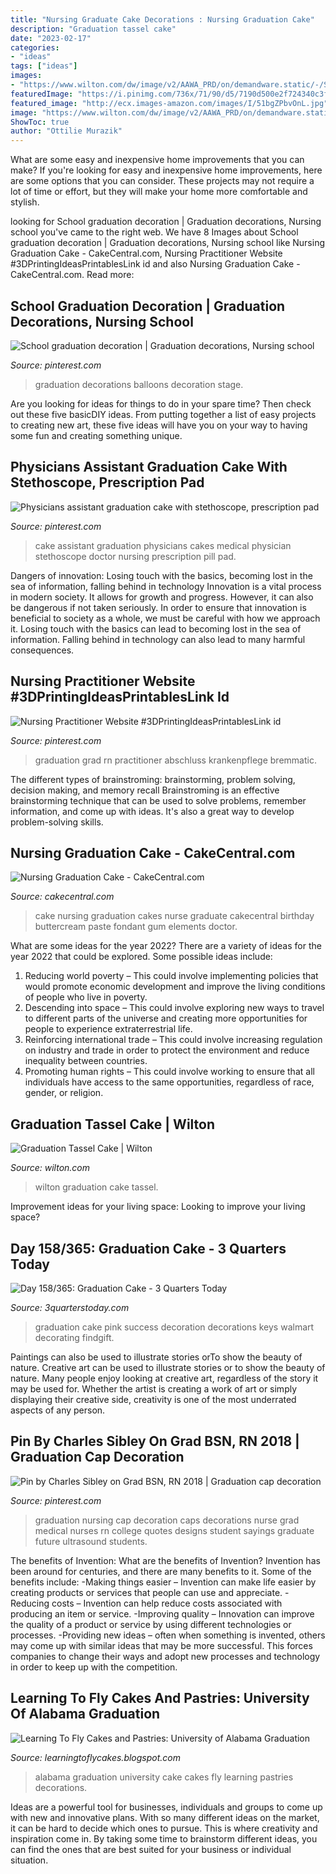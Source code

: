 ```yaml
---
title: "Nursing Graduate Cake Decorations : Nursing Graduation Cake"
description: "Graduation tassel cake"
date: "2023-02-17"
categories:
- "ideas"
tags: ["ideas"]
images:
- "https://www.wilton.com/dw/image/v2/AAWA_PRD/on/demandware.static/-/Sites-wilton-project-master/default/dwc79908e7/images/project/WLPROJ-9244/GoBlHaCaHa_44939-01.jpg?sw=1000&amp;sh=1000&amp;sm=fit"
featuredImage: "https://i.pinimg.com/736x/71/90/d5/7190d500e2f724340c3f88a8e61197b1--graduation-decorations-school-events.jpg"
featured_image: "http://ecx.images-amazon.com/images/I/51bgZPbvOnL.jpg"
image: "https://www.wilton.com/dw/image/v2/AAWA_PRD/on/demandware.static/-/Sites-wilton-project-master/default/dwc79908e7/images/project/WLPROJ-9244/GoBlHaCaHa_44939-01.jpg?sw=1000&amp;sh=1000&amp;sm=fit"
ShowToc: true
author: "Ottilie Murazik"
---
```



What are some easy and inexpensive home improvements that you can make?
If you're looking for easy and inexpensive home improvements, here are some options that you can consider. These projects may not require a lot of time or effort, but they will make your home more comfortable and stylish.

	

		
looking for School graduation decoration | Graduation decorations, Nursing school you've came to the right web. We have 8 Images about School graduation decoration | Graduation decorations, Nursing school like Nursing Graduation Cake - CakeCentral.com, Nursing Practitioner Website #3DPrintingIdeasPrintablesLink id and also Nursing Graduation Cake - CakeCentral.com. Read more:
		
    
## School Graduation Decoration | Graduation Decorations, Nursing School

<img loading=lazy src="https://i.pinimg.com/736x/71/90/d5/7190d500e2f724340c3f88a8e61197b1--graduation-decorations-school-events.jpg" onerror="this.onerror=null;this.src='https://tse3.mm.bing.net/th?id=OIP.-8llMn1fpaVvG0T99awItADCFA&amp;pid=15.1';" alt="School graduation decoration | Graduation decorations, Nursing school">

_Source: pinterest.com_

>graduation decorations balloons decoration stage. 

	

Are you looking for ideas for things to do in your spare time? Then check out these five basicDIY ideas. From putting together a list of easy projects to creating new art, these five ideas will have you on your way to having some fun and creating something unique.

    
## Physicians Assistant Graduation Cake With Stethoscope, Prescription Pad

<img loading=lazy src="https://i.pinimg.com/originals/3f/d6/e1/3fd6e149e34022f73f719ccea245f939.jpg" onerror="this.onerror=null;this.src='https://tse4.mm.bing.net/th?id=OIP.ziUzhWrHuVXbFpBONj70aAHaJ4&amp;pid=15.1';" alt="Physicians assistant graduation cake with stethoscope, prescription pad">

_Source: pinterest.com_

>cake assistant graduation physicians cakes medical physician stethoscope doctor nursing prescription pill pad. 

	

Dangers of innovation: Losing touch with the basics, becoming lost in the sea of information, falling behind in technology
Innovation is a vital process in modern society. It allows for growth and progress. However, it can also be dangerous if not taken seriously. In order to ensure that innovation is beneficial to society as a whole, we must be careful with how we approach it. Losing touch with the basics can lead to becoming lost in the sea of information. Falling behind in technology can also lead to many harmful consequences.

    
## Nursing Practitioner Website #3DPrintingIdeasPrintablesLink Id

<img loading=lazy src="https://i.pinimg.com/originals/8c/75/4e/8c754e0e42e7850756d249469ce6bcb3.jpg" onerror="this.onerror=null;this.src='https://tse3.mm.bing.net/th?id=OIP.fXUprAkl4EIrcIqLj-jY0gHaJ4&amp;pid=15.1';" alt="Nursing Practitioner Website #3DPrintingIdeasPrintablesLink id">

_Source: pinterest.com_

>graduation grad rn practitioner abschluss krankenpflege bremmatic. 

	

The different types of brainstroming: brainstorming, problem solving, decision making, and memory recall
Brainstroming is an effective brainstorming technique that can be used to solve problems, remember information, and come up with ideas. It's also a great way to develop problem-solving skills.

    
## Nursing Graduation Cake - CakeCentral.com

<img loading=lazy src="https://cdn001.cakecentral.com/gallery/2015/08/900_jG8fKu8raD-nursing-graduation-cake.jpg" onerror="this.onerror=null;this.src='https://tse3.mm.bing.net/th?id=OIP.M3yYZScFzGujbfWT5POxjwHaLJ&amp;pid=15.1';" alt="Nursing Graduation Cake - CakeCentral.com">

_Source: cakecentral.com_

>cake nursing graduation cakes nurse graduate cakecentral birthday buttercream paste fondant gum elements doctor. 

	

What are some ideas for the year 2022?
There are a variety of ideas for the year 2022 that could be explored. Some possible ideas include: 
1. Reducing world poverty – This could involve implementing policies that would promote economic development and improve the living conditions of people who live in poverty. 
2. Descending into space – This could involve exploring new ways to travel to different parts of the universe and creating more opportunities for people to experience extraterrestrial life. 
3. Reinforcing international trade – This could involve increasing regulation on industry and trade in order to protect the environment and reduce inequality between countries. 
4. Promoting human rights – This could involve working to ensure that all individuals have access to the same opportunities, regardless of race, gender, or religion.

    
## Graduation Tassel Cake | Wilton

<img loading=lazy src="https://www.wilton.com/dw/image/v2/AAWA_PRD/on/demandware.static/-/Sites-wilton-project-master/default/dwc79908e7/images/project/WLPROJ-9244/GoBlHaCaHa_44939-01.jpg?sw=1000&amp;sh=1000&amp;sm=fit" onerror="this.onerror=null;this.src='https://tse4.mm.bing.net/th?id=OIP.C6y3Hl48W7V5XhEiRXr1LwHaHa&amp;pid=15.1';" alt="Graduation Tassel Cake | Wilton">

_Source: wilton.com_

>wilton graduation cake tassel. 

	

Improvement ideas for your living space:
Looking to improve your living space?

    
## Day 158/365: Graduation Cake - 3 Quarters Today

<img loading=lazy src="http://ecx.images-amazon.com/images/I/51bgZPbvOnL.jpg" onerror="this.onerror=null;this.src='https://tse3.mm.bing.net/th?id=OIP.oe_9-Pd1EX4P7Eyb6MN5qgHaHa&amp;pid=15.1';" alt="Day 158/365: Graduation Cake - 3 Quarters Today">

_Source: 3quarterstoday.com_

>graduation cake pink success decoration decorations keys walmart decorating findgift. 

	

Paintings can also be used to illustrate stories orTo show the beauty of nature.
Creative art can be used to illustrate stories or to show the beauty of nature. Many people enjoy looking at creative art, regardless of the story it may be used for. Whether the artist is creating a work of art or simply displaying their creative side, creativity is one of the most underrated aspects of any person.

    
## Pin By Charles Sibley On Grad BSN, RN 2018 | Graduation Cap Decoration

<img loading=lazy src="https://i.pinimg.com/originals/25/e8/a4/25e8a4710b1b97fcd8ac935d5ed3f668.jpg" onerror="this.onerror=null;this.src='https://tse2.mm.bing.net/th?id=OIP.iDKXmLs2z17jN6hNfeXwbAHaJ4&amp;pid=15.1';" alt="Pin by Charles Sibley on Grad BSN, RN 2018 | Graduation cap decoration">

_Source: pinterest.com_

>graduation nursing cap decoration caps decorations nurse grad medical nurses rn college quotes designs student sayings graduate future ultrasound students. 

	

The benefits of Invention: What are the benefits of Invention?
Invention has been around for centuries, and there are many benefits to it. Some of the benefits include: 
-Making things easier – Invention can make life easier by creating products or services that people can use and appreciate. 
-Reducing costs – Invention can help reduce costs associated with producing an item or service. 
-Improving quality – Innovation can improve the quality of a product or service by using different technologies or processes. 
-Providing new ideas – often when something is invented, others may come up with similar ideas that may be more successful. This forces companies to change their ways and adopt new processes and technology in order to keep up with the competition.

    
## Learning To Fly Cakes And Pastries: University Of Alabama Graduation

<img loading=lazy src="http://1.bp.blogspot.com/_uf32cvtUI3w/TQla8uEYiBI/AAAAAAAAANg/YYHq77IxJo0/s1600/100_3021.JPG" onerror="this.onerror=null;this.src='https://tse1.mm.bing.net/th?id=OIP.pXhfGeI4j9aAPZSS5kd8GwHaJ4&amp;pid=15.1';" alt="Learning To Fly Cakes and Pastries: University of Alabama Graduation">

_Source: learningtoflycakes.blogspot.com_

>alabama graduation university cake cakes fly learning pastries decorations. 

	

Ideas are a powerful tool for businesses, individuals and groups to come up with new and innovative plans. With so many different ideas on the market, it can be hard to decide which ones to pursue. This is where creativity and inspiration come in. By taking some time to brainstorm different ideas, you can find the ones that are best suited for your business or individual situation.

